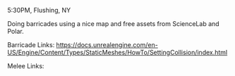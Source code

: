 5:30PM, Flushing, NY

Doing barricades using a nice map and free assets from ScienceLab and Polar.

Barricade Links:
https://docs.unrealengine.com/en-US/Engine/Content/Types/StaticMeshes/HowTo/SettingCollision/index.html

Melee Links:
